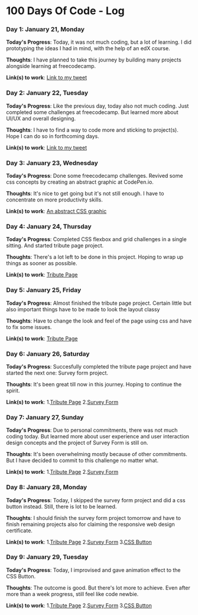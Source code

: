 # 100 Days Of Code - Log

### Day 1: January 21, Monday

**Today's Progress**: Today, it was not much coding, but a lot of learning. I did prototyping the ideas I had in mind, with the help of an edX course.

**Thoughts**: I have planned to take this journey by building many projects alongside learning at freecodecamp.

**Link(s) to work**: [Link to my tweet](https://twitter.com/raa_zez/status/1087409177167712261?s=19)

### Day 2: January 22, Tuesday

**Today's Progress**: Like the previous day, today also not much coding. Just completed some challenges at freecodecamp. But learned more about UI/UX and overall designing.

**Thoughts**: I have to find a way to code more and sticking to project(s). Hope I can do so in forthcoming days.

**Link(s) to work**: [Link to my tweet](https://twitter.com/raa_zez/status/1087748587889410050?s=19)

### Day 3: January 23, Wednesday

**Today's Progress**: Done some freecodecamp challenges. Revived some css concepts by creating an abstract graphic at CodePen.io.

**Thoughts**: It's nice to get going but it's not still enough. I have to concentrate on more productivity skills.

**Link(s) to work**: [An abstract CSS graphic](https://codepen.io/raa_zez/pen/xMGGKe)

### Day 4: January 24, Thursday

**Today's Progress**: Completed CSS flexbox and grid challenges in a single sitting. And started tribute page project.

**Thoughts**: There's a lot left to be done in this project. Hoping to wrap up things as sooner as possible.

**Link(s) to work**: [Tribute Page](https://codepen.io/raa_zez/pen/MLaYGo)

### Day 5: January 25, Friday

**Today's Progress**: Almost finished the tribute page project. Certain little but also important things have to be made to look the layout classy

**Thoughts**: Have to change the look and feel of the page using css and have to fix some issues.

**Link(s) to work**: [Tribute Page](https://codepen.io/raa_zez/pen/MLaYGo)

### Day 6: January 26, Saturday

**Today's Progress**: Succesfully completed the tribute page project and have started the next one: Survey form project.

**Thoughts**: It's been great till now in this journey. Hoping to continue the spirit.

**Link(s) to work**: 
1.[Tribute Page](https://codepen.io/raa_zez/pen/MLaYGo)
2.[Survey Form](https://codepen.io/raa_zez/pen/vbLoQV)


### Day 7: January 27, Sunday

**Today's Progress**: Due to personal commitments, there was not much coding today. But learned more about user experience and user interaction design concepts and the project of Survey Form is still on.

**Thoughts**: It's been overwhelming mostly because of other commitments. But I have decided to commit to this challenge no matter what.

**Link(s) to work**: 
1.[Tribute Page](https://codepen.io/raa_zez/pen/MLaYGo)
2.[Survey Form](https://codepen.io/raa_zez/pen/vbLoQV)
 

### Day 8: January 28, Monday

**Today's Progress**: Today, I skipped the survey form project and did a css button instead. Still, there is lot to be learned.

**Thoughts**: I should finish the survey form project tomorrow and have to finish remaining projects also for claiming the responsive web design certificate.

**Link(s) to work**: 
1.[Tribute Page](https://codepen.io/raa_zez/pen/MLaYGo)
2.[Survey Form](https://codepen.io/raa_zez/pen/vbLoQV)
3.[CSS Button](https://codepen.io/raa_zez/pen/BMzJNY)

### Day 9: January 29, Tuesday

**Today's Progress**: Today, I improvised and gave animation effect to the CSS Button. 

**Thoughts**: The outcome is good. But there's lot more to achieve. Even after more than a week progress, still feel like code newbie.

**Link(s) to work**: 
1.[Tribute Page](https://codepen.io/raa_zez/pen/MLaYGo)
2.[Survey Form](https://codepen.io/raa_zez/pen/vbLoQV)
3.[CSS Button](https://codepen.io/raa_zez/pen/BMzJNY)


